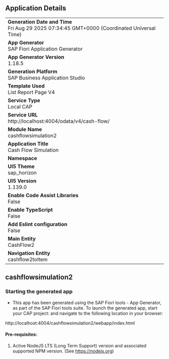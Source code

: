 ## Application Details
|               |
| ------------- |
|**Generation Date and Time**<br>Fri Aug 29 2025 07:34:45 GMT+0000 (Coordinated Universal Time)|
|**App Generator**<br>SAP Fiori Application Generator|
|**App Generator Version**<br>1.18.5|
|**Generation Platform**<br>SAP Business Application Studio|
|**Template Used**<br>List Report Page V4|
|**Service Type**<br>Local CAP|
|**Service URL**<br>http://localhost:4004/odata/v4/cash-flow/|
|**Module Name**<br>cashflowsimulation2|
|**Application Title**<br>Cash Flow Simulation|
|**Namespace**<br>|
|**UI5 Theme**<br>sap_horizon|
|**UI5 Version**<br>1.139.0|
|**Enable Code Assist Libraries**<br>False|
|**Enable TypeScript**<br>False|
|**Add Eslint configuration**<br>False|
|**Main Entity**<br>CashFlow2|
|**Navigation Entity**<br>cashflow2toItem|

## cashflowsimulation2



### Starting the generated app

-   This app has been generated using the SAP Fiori tools - App Generator, as part of the SAP Fiori tools suite.  To launch the generated app, start your CAP project:  and navigate to the following location in your browser:

http://localhost:4004/cashflowsimulation2/webapp/index.html

#### Pre-requisites:

1. Active NodeJS LTS (Long Term Support) version and associated supported NPM version.  (See https://nodejs.org)


